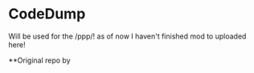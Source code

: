 # CodeDump
Will be used for the /ppp/! as of now I haven't finished mod to uploaded here!

**Original repo by 
